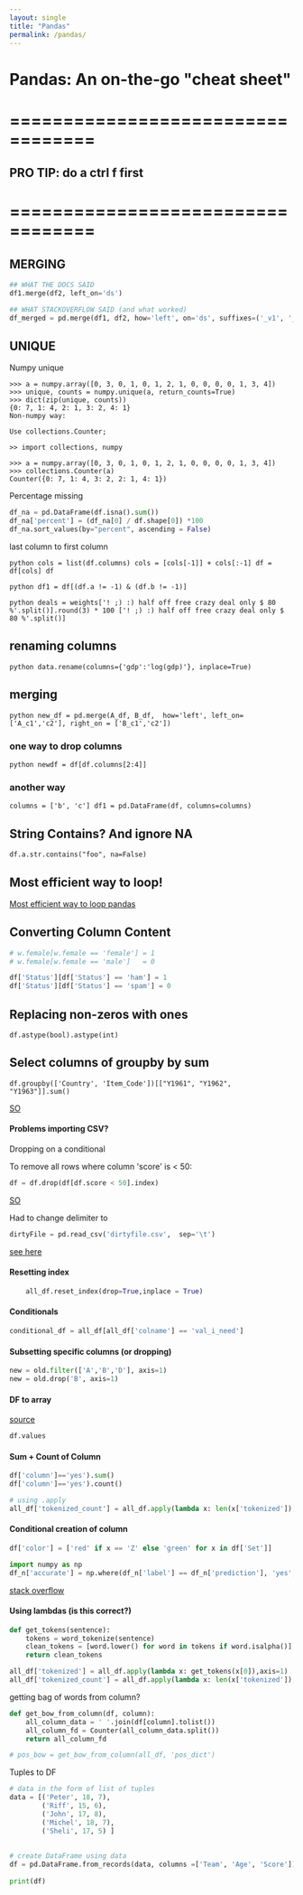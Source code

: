 ```yaml
--- 
layout: single
title: "Pandas"
permalink: /pandas/
---
```


# Pandas: An on-the-go "cheat sheet" 
# ==================================
## PRO TIP: do a ctrl f first
# ==================================

## MERGING

```python
## WHAT THE DOCS SAID 
df1.merge(df2, left_on='ds')

## WHAT STACKOVERFLOW SAID (and what worked) 
df_merged = pd.merge(df1, df2, how='left', on='ds', suffixes=('_v1', '_v2'))
```

## UNIQUE

Numpy unique

```
>>> a = numpy.array([0, 3, 0, 1, 0, 1, 2, 1, 0, 0, 0, 0, 1, 3, 4])
>>> unique, counts = numpy.unique(a, return_counts=True)
>>> dict(zip(unique, counts))
{0: 7, 1: 4, 2: 1, 3: 2, 4: 1}
Non-numpy way:

Use collections.Counter;

>> import collections, numpy

>>> a = numpy.array([0, 3, 0, 1, 0, 1, 2, 1, 0, 0, 0, 0, 1, 3, 4])
>>> collections.Counter(a)
Counter({0: 7, 1: 4, 3: 2, 2: 1, 4: 1})
```

Percentage missing
```python
df_na = pd.DataFrame(df.isna().sum())
df_na['percent'] = (df_na[0] / df.shape[0]) *100
df_na.sort_values(by="percent", ascending = False)
```

last column to first column

`python
cols = list(df.columns)
cols = [cols[-1]] + cols[:-1]
df = df[cols]
df
`

`python
df1 = df[(df.a != -1) & (df.b != -1)]
`

`python
deals = weights['! ;) :) half off free crazy deal only $ 80 %'.split()].round(3) * 100
['! ;) :) half off free crazy deal only $ 80 %'.split()]
`

## renaming columns

`python
data.rename(columns={'gdp':'log(gdp)'}, inplace=True)
`

## merging

`python
new_df = pd.merge(A_df, B_df,  how='left', left_on=['A_c1','c2'], right_on = ['B_c1','c2'])
`

### one way to drop columns

`python
newdf = df[df.columns[2:4]]
`

### another way

`
columns = ['b', 'c']
df1 = pd.DataFrame(df, columns=columns)
`

## String Contains? And ignore NA

`df.a.str.contains("foo", na=False)`

## Most efficient way to loop!

[Most efficient way to loop pandas](https://stackoverflow.com/questions/7837722/what-is-the-most-efficient-way-to-loop-through-dataframes-with-pandas/11617194#11617194)

## Converting Column Content
```python
# w.female[w.female == 'female'] = 1 
# w.female[w.female == 'male']   = 0

df['Status'][df['Status'] == 'ham'] = 1
df['Status'][df['Status'] == 'spam'] = 0
```

## Replacing non-zeros with ones
```
df.astype(bool).astype(int)
```

## Select columns of groupby by sum

`df.groupby(['Country', 'Item_Code'])[["Y1961", "Y1962", "Y1963"]].sum()`

[SO](https://stackoverflow.com/a/32751412)
#### Problems importing CSV?

Dropping on a conditional

To remove all rows where column 'score' is < 50:

```python
df = df.drop(df[df.score < 50].index)
```
[SO](https://stackoverflow.com/questions/13851535/delete-rows-from-a-pandas-dataframe-based-on-a-conditional-expression-involving)

Had to change delimiter to 

```python
dirtyFile = pd.read_csv('dirtyfile.csv',  sep='\t')
```
[see here](https://stackoverflow.com/questions/18039057/python-pandas-error-tokenizing-data)

#### Resetting index

```python
    all_df.reset_index(drop=True,inplace = True) 
```

#### Conditionals

```python
conditional_df = all_df[all_df['colname'] == 'val_i_need']
```

#### Subsetting specific columns (or dropping)

```python
new = old.filter(['A','B','D'], axis=1)
new = old.drop('B', axis=1)
```

#### DF to array

[source](https://stackoverflow.com/questions/13187778/convert-pandas-dataframe-to-numpy-array)

```python
df.values
```

#### Sum + Count of Column

```python
df['column']=='yes').sum()
df['column']=='yes').count()

# using .apply
all_df['tokenized_count'] = all_df.apply(lambda x: len(x['tokenized']),axis=1)
```
#### Conditional creation of column
```python
df['color'] = ['red' if x == 'Z' else 'green' for x in df['Set']]

import numpy as np
df_n['accurate'] = np.where(df_n['label'] == df_n['prediction'], 'yes', 'no')
```
[stack overflow](https://stackoverflow.com/questions/19913659/pandas-conditional-creation-of-a-series-dataframe-column)

#### Using lambdas (is this correct?)
```python
def get_tokens(sentence):
    tokens = word_tokenize(sentence)
    clean_tokens = [word.lower() for word in tokens if word.isalpha()]
    return clean_tokens

all_df['tokenized'] = all_df.apply(lambda x: get_tokens(x[0]),axis=1)
all_df['tokenized_count'] = all_df.apply(lambda x: len(x['tokenized']),axis=1)
```

getting bag of words from column?

```python
def get_bow_from_column(df, column):
    all_column_data = ' '.join(df[column].tolist())
    all_column_fd = Counter(all_column_data.split())
    return all_column_fd

# pos_bow = get_bow_from_column(all_df, 'pos_dict')
```

Tuples to DF

```python
# data in the form of list of tuples 
data = [('Peter', 18, 7), 
        ('Riff', 15, 6), 
        ('John', 17, 8), 
        ('Michel', 18, 7), 
        ('Sheli', 17, 5) ] 
  
  
# create DataFrame using data 
df = pd.DataFrame.from_records(data, columns =['Team', 'Age', 'Score']) 
  
print(df)
```
